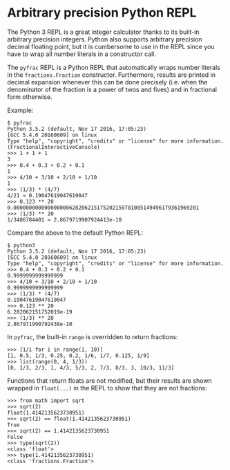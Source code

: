 Arbitrary precision Python REPL
===============================

The Python 3 REPL is a great integer calculator thanks to its built-in
arbitrary precision integers. Python also supports arbitrary precision
decimal floating point, but it is cumbersome to use in the REPL since
you have to wrap all number literals in a constructor call.

The `pyfrac` REPL is a Python REPL that automatically wraps number
literals in the `fractions.Fraction` constructor. Furthermore, results
are printed in decimal expansion whenever this can be done precisely
(i.e. when the denominator of the fraction is a power of twos and fives)
and in fractional form otherwise.

Example:

```
$ pyfrac
Python 3.5.2 (default, Nov 17 2016, 17:05:23) 
[GCC 5.4.0 20160609] on linux
Type "help", "copyright", "credits" or "license" for more information.
(FractionalInteractiveConsole)
>>> 1 + 1 + 1
3
>>> 0.4 + 0.3 + 0.2 + 0.1
1
>>> 4/10 + 3/10 + 2/10 + 1/10
1
>>> (1/3) * (4/7)
4/21 ≈ 0.19047619047619047
>>> 0.123 ** 20
0.000000000000000000628206215175202159781085149496179361969201
>>> (1/3) ** 20
1/3486784401 ≈ 2.8679719907924413e-10
```

Compare the above to the default Python REPL:

```
$ python3
Python 3.5.2 (default, Nov 17 2016, 17:05:23) 
[GCC 5.4.0 20160609] on linux
Type "help", "copyright", "credits" or "license" for more information.
>>> 0.4 + 0.3 + 0.2 + 0.1
0.9999999999999999
>>> 4/10 + 3/10 + 2/10 + 1/10
0.9999999999999999
>>> (1/3) * (4/7)
0.19047619047619047
>>> 0.123 ** 20
6.282062151752019e-19
>>> (1/3) ** 20
2.867971990792438e-10
```

In `pyfrac`, the built-in `range` is overridden to return fractions:

```
>>> [1/i for i in range(1, 10)]
[1, 0.5, 1/3, 0.25, 0.2, 1/6, 1/7, 0.125, 1/9]
>>> list(range(0, 4, 1/3))
[0, 1/3, 2/3, 1, 4/3, 5/3, 2, 7/3, 8/3, 3, 10/3, 11/3]
```

Functions that return floats are not modified, but their results are shown wrapped
in `float(...)` in the REPL to show that they are not fractions:

```
>>> from math import sqrt
>>> sqrt(2)
float(1.4142135623730951)
>>> sqrt(2) == float(1.4142135623730951)
True
>>> sqrt(2) == 1.4142135623730951
False
>>> type(sqrt(2))
<class 'float'>
>>> type(1.4142135623730951)
<class 'fractions.Fraction'>
```
